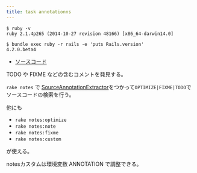 ```yaml
---
title: task annotationns
---
```


```
$ ruby -v
ruby 2.1.4p265 (2014-10-27 revision 48166) [x86_64-darwin14.0]
```

```
$ bundle exec ruby -r rails -e 'puts Rails.version'
4.2.0.beta4
```

* [ソースコード](https://github.com/rails/rails/blob/v4.2.0.beta4/railties/lib/rails/tasks/annotations.rake)

TODO や FIXME などの含むコメントを発見する。

`rake notes` で [SourceAnnotationExtractor](rails/source_annotation_extractor)をつかって`OPTIMIZE|FIXME|TODO`でソースコードの検索を行う。

他にも

* `rake notes:optimize`
* `rake notes:note`
* `rake notes:fixme`
* `rake notes:custom`

が使える。

notesカスタムは環境変数 ANNOTATION で調整できる。
